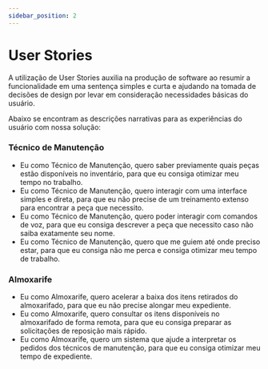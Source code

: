 ```yaml
---
sidebar_position: 2
---
```


# User Stories

A utilização de User Stories auxilia na produção de software ao resumir a funcionalidade em uma sentença simples e curta e ajudando na tomada de decisões de design por levar em consideração necessidades básicas do usuário.

<div style={{display: "flex"}}>

<div style={{width:"80%"}}>

Abaixo se encontram as descrições narrativas para as experiências do usuário com nossa solução:

### Técnico de Manutenção

* Eu como Técnico de Manutenção, quero saber previamente quais peças estão disponíveis no inventário, para que eu consiga otimizar meu tempo no trabalho.
* Eu como Técnico de Manutenção, quero interagir com uma interface simples e direta, para que eu não precise de um treinamento extenso para encontrar a peça que necessito.
* Eu como Técnico de Manutenção, quero poder interagir com comandos de voz, para que eu consiga descrever a peça que necessito caso não saiba exatamente seu nome.
* Eu como Técnico de Manutenção, quero que me guiem até onde preciso estar, para que eu consiga não me perca e consiga otimizar meu tempo de trabalho.

### Almoxarife

* Eu como Almoxarife, quero acelerar a baixa dos itens retirados do almoxarifado, para que eu não precise alongar meu expediente.
* Eu como Almoxarife, quero consultar os itens disponíveis no almoxarifado de forma remota, para que eu consiga preparar as solicitações de reposição mais rápido.
* Eu como Almoxarife, quero um sistema que ajude a interpretar os pedidos dos técnicos de manutenção, para que eu consiga otimizar meu tempo de expediente.


</div>
</div>
